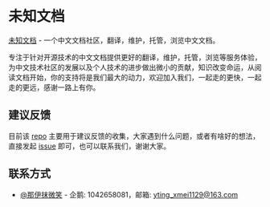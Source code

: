 # 未知文档
[未知文档](http://www.vkdoc.org) - 一个中文文档社区，翻译，维护，托管，浏览中文文档。

专注于针对开源技术的中文文档提供更好的翻译，维护，托管，浏览等服务体验，为中文技术社区的发展以及个人技术的进步做出微小的贡献，知识改变命运，从阅读文档开始，你的支持将是我们最大的动力，欢迎加入我们，一起走的更快，一起走的更远，感谢一路上有你。

## 建议反馈
目前该 [repo](https://github.com/vkdoc/vkdoc.org/) 主要用于建议反馈的收集，大家遇到什么问题，或者有啥好的想法，直接发起 [issue](https://github.com/vkdoc/vkdoc.org/issues) 即可，也可以联系我们，谢谢大家。

## 联系方式
* [@那伊抹微笑](https://github.com/wangyangting/) - 企鹅: 1042658081，邮箱: yting_xmei1129@163.com
